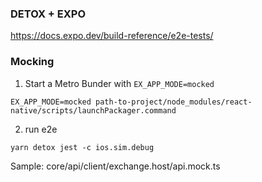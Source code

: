 ### DETOX + EXPO
https://docs.expo.dev/build-reference/e2e-tests/

### Mocking
1. Start a Metro Bunder with `EX_APP_MODE=mocked`

`EX_APP_MODE=mocked path-to-project/node_modules/react-native/scripts/launchPackager.command`

2. run e2e

`yarn detox jest -c ios.sim.debug`

Sample: core/api/client/exchange.host/api.mock.ts
